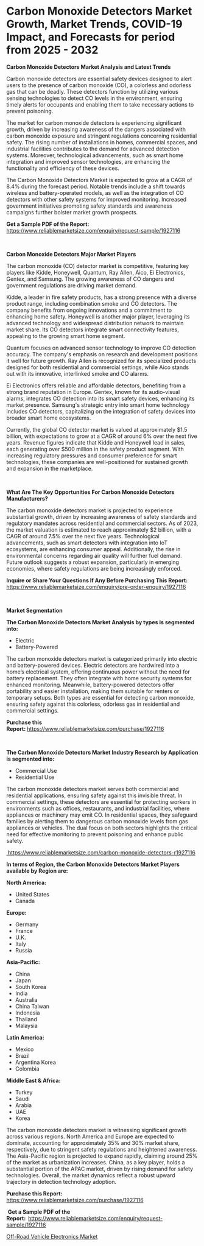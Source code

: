 <p><h1>Carbon Monoxide Detectors Market Growth, Market Trends, COVID-19 Impact, and Forecasts for period from 2025 - 2032</h1></p><p><strong>Carbon Monoxide Detectors Market Analysis and Latest Trends</strong></p>
<p><p>Carbon monoxide detectors are essential safety devices designed to alert users to the presence of carbon monoxide (CO), a colorless and odorless gas that can be deadly. These detectors function by utilizing various sensing technologies to detect CO levels in the environment, ensuring timely alerts for occupants and enabling them to take necessary actions to prevent poisoning.</p><p>The market for carbon monoxide detectors is experiencing significant growth, driven by increasing awareness of the dangers associated with carbon monoxide exposure and stringent regulations concerning residential safety. The rising number of installations in homes, commercial spaces, and industrial facilities contributes to the demand for advanced detection systems. Moreover, technological advancements, such as smart home integration and improved sensor technologies, are enhancing the functionality and efficiency of these devices.</p><p>The Carbon Monoxide Detectors Market is expected to grow at a CAGR of 8.4% during the forecast period. Notable trends include a shift towards wireless and battery-operated models, as well as the integration of CO detectors with other safety systems for improved monitoring. Increased government initiatives promoting safety standards and awareness campaigns further bolster market growth prospects.</p></p>
<p><strong>Get a Sample PDF of the Report:&nbsp;</strong> <a href="https://www.reliablemarketsize.com/enquiry/request-sample/1927116?utm_campaign=1898&utm_medium=2&utm_source=Github&utm_content=ia&utm_term=15012025&utm_id=carbon-monoxide-detectors">https://www.reliablemarketsize.com/enquiry/request-sample/1927116</a></p>
<p>&nbsp;</p>
<p><strong>Carbon Monoxide Detectors Major Market Players</strong></p>
<p><p>The carbon monoxide (CO) detector market is competitive, featuring key players like Kidde, Honeywell, Quantum, Ray Allen, Aico, Ei Electronics, Gentex, and Samsung. The growing awareness of CO dangers and government regulations are driving market demand.</p><p>Kidde, a leader in fire safety products, has a strong presence with a diverse product range, including combination smoke and CO detectors. The company benefits from ongoing innovations and a commitment to enhancing home safety. Honeywell is another major player, leveraging its advanced technology and widespread distribution network to maintain market share. Its CO detectors integrate smart connectivity features, appealing to the growing smart home segment.</p><p>Quantum focuses on advanced sensor technology to improve CO detection accuracy. The company's emphasis on research and development positions it well for future growth. Ray Allen is recognized for its specialized products designed for both residential and commercial settings, while Aico stands out with its innovative, interlinked smoke and CO alarms. </p><p>Ei Electronics offers reliable and affordable detectors, benefiting from a strong brand reputation in Europe. Gentex, known for its audio-visual alarms, integrates CO detection into its smart safety devices, enhancing its market presence. Samsung's strategic entry into smart home technology includes CO detectors, capitalizing on the integration of safety devices into broader smart home ecosystems.</p><p>Currently, the global CO detector market is valued at approximately $1.5 billion, with expectations to grow at a CAGR of around 6% over the next five years. Revenue figures indicate that Kidde and Honeywell lead in sales, each generating over $500 million in the safety product segment. With increasing regulatory pressures and consumer preference for smart technologies, these companies are well-positioned for sustained growth and expansion in the marketplace.</p></p>
<p>&nbsp;</p>
<p><strong>What Are The Key Opportunities For Carbon Monoxide Detectors Manufacturers?</strong></p>
<p><p>The carbon monoxide detectors market is projected to experience substantial growth, driven by increasing awareness of safety standards and regulatory mandates across residential and commercial sectors. As of 2023, the market valuation is estimated to reach approximately $2 billion, with a CAGR of around 7.5% over the next five years. Technological advancements, such as smart detectors with integration into IoT ecosystems, are enhancing consumer appeal. Additionally, the rise in environmental concerns regarding air quality will further fuel demand. Future outlook suggests a robust expansion, particularly in emerging economies, where safety regulations are being increasingly enforced.</p></p>
<p><strong>Inquire or Share Your Questions If Any Before Purchasing This Report:</strong> <a href="https://www.reliablemarketsize.com/enquiry/pre-order-enquiry/1927116?utm_campaign=1898&utm_medium=2&utm_source=Github&utm_content=ia&utm_term=15012025&utm_id=carbon-monoxide-detectors">https://www.reliablemarketsize.com/enquiry/pre-order-enquiry/1927116</a></p>
<p>&nbsp;</p>
<p><strong>Market Segmentation</strong></p>
<p><strong>The Carbon Monoxide Detectors Market Analysis by types is segmented into:</strong></p>
<p><ul><li>Electric</li><li>Battery-Powered</li></ul></p>
<p><p>The carbon monoxide detectors market is categorized primarily into electric and battery-powered devices. Electric detectors are hardwired into a home’s electrical system, offering continuous power without the need for battery replacement. They often integrate with home security systems for enhanced monitoring. Meanwhile, battery-powered detectors offer portability and easier installation, making them suitable for renters or temporary setups. Both types are essential for detecting carbon monoxide, ensuring safety against this colorless, odorless gas in residential and commercial settings.</p></p>
<p><strong>Purchase this Report:&nbsp;</strong><a href="https://www.reliablemarketsize.com/purchase/1927116?utm_campaign=1898&utm_medium=2&utm_source=Github&utm_content=ia&utm_term=15012025&utm_id=carbon-monoxide-detectors">https://www.reliablemarketsize.com/purchase/1927116</a></p>
<p>&nbsp;</p>
<p><strong>The Carbon Monoxide Detectors Market Industry Research by Application is segmented into:</strong></p>
<p><ul><li>Commercial Use</li><li>Residential Use</li></ul></p>
<p><p>The carbon monoxide detectors market serves both commercial and residential applications, ensuring safety against this invisible threat. In commercial settings, these detectors are essential for protecting workers in environments such as offices, restaurants, and industrial facilities, where appliances or machinery may emit CO. In residential spaces, they safeguard families by alerting them to dangerous carbon monoxide levels from gas appliances or vehicles. The dual focus on both sectors highlights the critical need for effective monitoring to prevent poisoning and enhance public safety.</p></p>
<p><a href="https://www.reliablemarketsize.com/carbon-monoxide-detectors-r1927116?utm_campaign=1898&utm_medium=2&utm_source=Github&utm_content=ia&utm_term=15012025&utm_id=carbon-monoxide-detectors">&nbsp;https://www.reliablemarketsize.com/carbon-monoxide-detectors-r1927116</a></p>
<p><strong>In terms of Region, the Carbon Monoxide Detectors Market Players available by Region are:</strong></p>
<p>
    <p> <strong> North America: </strong>
        <ul>
            <li>United States</li>
            <li>Canada</li>
        </ul>
        </p> 
    <p> <strong> Europe: </strong>
        <ul>
            <li>Germany</li>
            <li>France</li>
            <li>U.K.</li>
            <li>Italy</li>
            <li>Russia</li>
        </ul>
        </p> 
    <p> <strong> Asia-Pacific: </strong>
        <ul>
            <li>China</li>
            <li>Japan</li>
            <li>South Korea</li>
            <li>India</li>
            <li>Australia</li>
            <li>China Taiwan</li>
            <li>Indonesia</li>
            <li>Thailand</li>
            <li>Malaysia</li>
        </ul>
        </p> 
    <p> <strong> Latin America: </strong>
        <ul>
            <li>Mexico</li>
            <li>Brazil</li>
            <li>Argentina Korea</li>
            <li>Colombia</li>
        </ul>
        </p> 
    <p> <strong> Middle East & Africa: </strong>
        <ul>
            <li>Turkey</li>
            <li>Saudi</li>
            <li>Arabia</li>
            <li>UAE</li>
            <li>Korea</li>
        </ul>
    </p>
    </p>
<p><p>The carbon monoxide detectors market is witnessing significant growth across various regions. North America and Europe are expected to dominate, accounting for approximately 35% and 30% market share, respectively, due to stringent safety regulations and heightened awareness. The Asia-Pacific region is projected to expand rapidly, claiming around 25% of the market as urbanization increases. China, as a key player, holds a substantial portion of the APAC market, driven by rising demand for safety technologies. Overall, the market dynamics reflect a robust upward trajectory in detection technology adoption.</p></p>
<p><strong>Purchase this Report: </strong><a href="https://www.reliablemarketsize.com/purchase/1927116?utm_campaign=1898&utm_medium=2&utm_source=Github&utm_content=ia&utm_term=15012025&utm_id=carbon-monoxide-detectors">https://www.reliablemarketsize.com/purchase/1927116</a></p>
<p>&nbsp;<strong>Get a Sample PDF of the Report:&nbsp;&nbsp;</strong><a href="https://www.reliablemarketsize.com/enquiry/request-sample/1927116?utm_campaign=1898&utm_medium=2&utm_source=Github&utm_content=ia&utm_term=15012025&utm_id=carbon-monoxide-detectors">https://www.reliablemarketsize.com/enquiry/request-sample/1927116</a></p>
<p><strong></strong></p>
<p><p><a href="https://github.com/Chiragrp22/Market-Research-Report-List-7/blob/main/off-road-vehicle-electronics-market.md?utm_campaign=1898&utm_medium=2&utm_source=Github&utm_content=ia&utm_term=15012025&utm_id=carbon-monoxide-detectors">Off-Road Vehicle Electronics Market</a></p></p>
